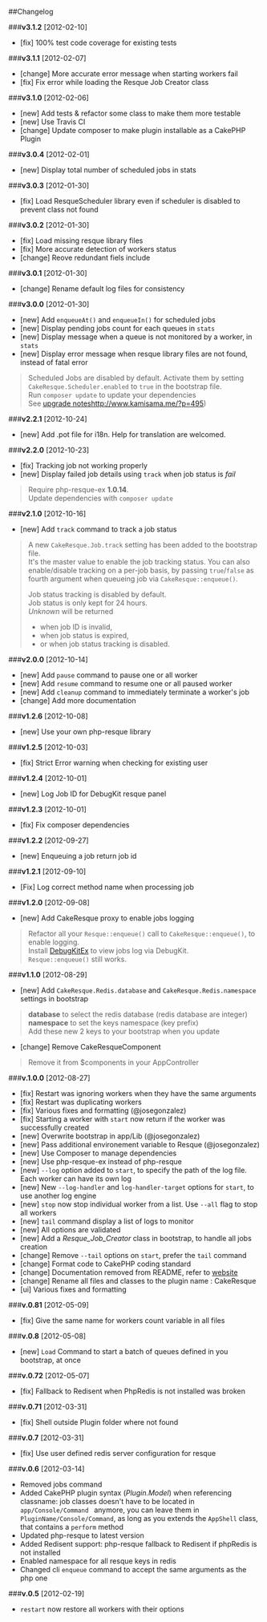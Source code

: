 ##Changelog

###**v3.1.2** [2012-02-10] 

* [fix] 100% test code coverage for existing tests

###**v3.1.1** [2012-02-07] 

* [change] More accurate error message when starting workers fail
* [fix] Fix error while loading the Resque Job Creator class

###**v3.1.0** [2012-02-06] 

* [new] Add tests & refactor some class to make them more testable
* [new] Use Travis CI
* [change] Update composer to make plugin installable as a CakePHP Plugin

###**v3.0.4** [2012-02-01] 

* [new] Display total number of scheduled jobs in stats

###**v3.0.3** [2012-01-30] 

* [fix] Load ResqueScheduler library even if scheduler is disabled to prevent class not found

###**v3.0.2** [2012-01-30] 

* [fix] Load missing resque library files
* [fix] More accurate detection of workers status
* [change] Reove redundant fiels include

###**v3.0.1** [2012-01-30] 

* [change] Rename default log files for consistency

###**v3.0.0** [2012-01-30] 

* [new] Add `enqueueAt()` and `enqueueIn()` for scheduled jobs
* [new] Display pending jobs count for each queues in `stats`
* [new] Display message when a queue is not monitored by a worker, in `stats`
* [new] Display error message when resque library files are not found, instead of fatal error

> Scheduled Jobs are disabled by default. Activate them by setting `CakeResque.Scheduler.enabled` to `true` in the bootstrap file.  
> Run `composer update` to update your dependencies  
> See [upgrade notes]()http://www.kamisama.me/?p=495)

###**v2.2.1** [2012-10-24]

* [new] Add .pot file for i18n. Help for translation are welcomed.

###**v2.2.0** [2012-10-23]

* [fix] Tracking job not working properly
* [new] Display failed job details using `track` when job status is *fail*

> Require php-resque-ex **1.0.14**.  
> Update dependencies with `composer update`


###**v2.1.0** [2012-10-16]

* [new] Add `track` command to track a job status

> A new `CakeResque.Job.track` setting has been added to the bootstrap file.  
> It's the master value to enable the job tracking status.
> You can also enable/disable tracking on a per-job basis,
> by passing `true`/`false` as fourth argument when queueing job via `CakeResque::enqueue()`.
>
> Job status tracking is disabled by default.  
> Job status is only kept for 24 hours.  
> *Unknown* will be returned 
> 
> - when job ID is invalid, 
> - when job status is expired, 
> - or when job status tracking is disabled.




###**v2.0.0** [2012-10-14]

* [new] Add `pause` command to pause one or all worker 
* [new] Add `resume` command to resume one or all paused worker
* [new] Add `cleanup` command to immediately terminate a worker's job
* [change] Add more documentation

###**v1.2.6** [2012-10-08]

* [new] Use your own php-resque library

###**v1.2.5** [2012-10-03]

* [fix] Strict Error warning when checking for existing user

###**v1.2.4** [2012-10-01]

* [new] Log Job ID for DebugKit resque panel

###**v1.2.3** [2012-10-01]

* [fix] Fix composer dependencies

###**v1.2.2** [2012-09-27]

* [new] Enqueuing a job return job id

###**v1.2.1** [2012-09-10]

* [Fix] Log correct method name when processing job

###**v1.2.0** [2012-09-08]

* [new] Add CakeResque proxy to enable jobs logging
> Refactor all your `Resque::enqueue()` call to `CakeResque::enqueue()`, to enable logging.  
> Install [DebugKitEx](https://github.com/kamisama/DebugKitEx) to view jobs log via DebugKit.  
> `Resque::enqueue()` still works.

###**v1.1.0** [2012-08-29]

* [new] Add `CakeResque.Redis.database` and `CakeResque.Redis.namespace` settings in bootstrap
> **database** to select the redis database (redis database are integer)  
> **namespace** to set the keys namespace (key prefix)  
> Add these new 2 keys to your bootstrap when you update
* [change] Remove CakeResqueComponent
> Remove it from $components in your AppController

###**v.1.0.0** [2012-08-27] 

* [fix] Restart was ignoring workers when they have the same arguments
* [fix] Restart was duplicating workers
* [fix] Various fixes and formatting (@josegonzalez)
* [fix] Starting a worker with `start` now return if the worker was successfully created
* [new] Overwrite bootstrap in app/Lib (@josegonzalez)
* [new] Pass additional environement variable to Resque (@josegonzalez)
* [new] Use Composer to manage dependencies
* [new] Use php-resque-ex instead of php-resque
* [new] `--log` option added to `start`, to specify the path of the log file. Each worker can have its own log
* [new] New `--log-handler` and `log-handler-target` options for `start`, to use another log engine
* [new] `stop` now stop individual worker from a list. Use `--all` flag to stop all workers
* [new] `tail` command display a list of logs to monitor
* [new] All options are validated
* [new] Add a *Resque_Job_Creator* class in bootstrap, to handle all jobs creation
* [change] Remove `--tail` options on `start`, prefer the `tail` command
* [change] Format code to CakePHP coding standard
* [change] Documentation removed from README, refer to [website](http://cakeresque.kamisama.me)
* [change] Rename all files and classes to the plugin name : CakeResque
* [ui] Various fixes and formatting

###**v.0.81** [2012-05-09] 

* [fix] Give the same name for workers count variable in all files

###**v.0.8** [2012-05-08] 

* [new] `Load` Command to start a batch of queues defined in you bootstrap, at once

###**v.0.72** [2012-05-07] 

* [fix] Fallback to Redisent when PhpRedis is not installed was broken

###**v.0.71** [2012-03-31] 

* [fix] Shell outside Plugin folder where not found

###**v.0.7** [2012-03-31] 

* [fix] Use user defined redis server configuration for resque


###**v.0.6** [2012-03-14] 
 
* Removed jobs command
* Added CakePHP plugin syntax (*Plugin.Model*) when referencing classname: job classes doesn't have to be located in `app/Console/Command ` anymore, you can leave them in `PluginName/Console/Command`, as long as you extends the `AppShell` class, that contains a `perform` method
* Updated php-resque to latest version
* Added Redisent support: php-resque fallback to Redisent if phpRedis is not installed
* Enabled namespace for all resque keys in redis
* Changed cli `enqueue` command to accept the same arguments as the php one

###**v.0.5** [2012-02-19] 

* `restart` now restore all workers with their options